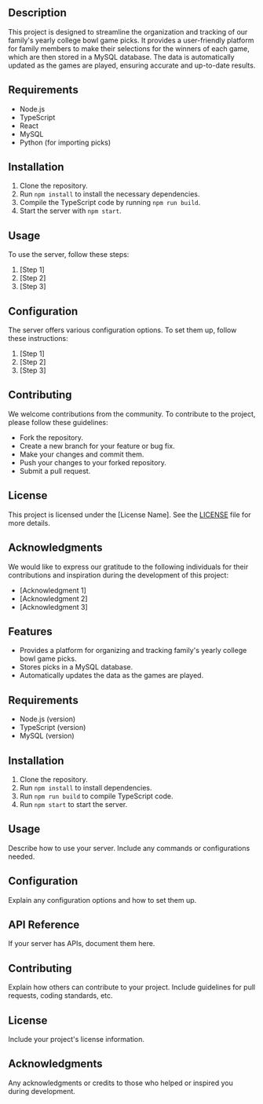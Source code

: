 ## Description

This project is designed to streamline the organization and tracking of our family's yearly college bowl game picks. It provides a user-friendly platform for family members to make their selections for the winners of each game, which are then stored in a MySQL database. The data is automatically updated as the games are played, ensuring accurate and up-to-date results.

## Requirements

- Node.js
- TypeScript
- React
- MySQL
- Python (for importing picks)

## Installation

1. Clone the repository.
2. Run `npm install` to install the necessary dependencies.
3. Compile the TypeScript code by running `npm run build`.
4. Start the server with `npm start`.

## Usage

To use the server, follow these steps:

1. [Step 1]
2. [Step 2]
3. [Step 3]

## Configuration

The server offers various configuration options. To set them up, follow these instructions:

1. [Step 1]
2. [Step 2]
3. [Step 3]

## Contributing

We welcome contributions from the community. To contribute to the project, please follow these guidelines:

- Fork the repository.
- Create a new branch for your feature or bug fix.
- Make your changes and commit them.
- Push your changes to your forked repository.
- Submit a pull request.

## License

This project is licensed under the [License Name]. See the [LICENSE](./LICENSE) file for more details.

## Acknowledgments

We would like to express our gratitude to the following individuals for their contributions and inspiration during the development of this project:

- [Acknowledgment 1]
- [Acknowledgment 2]
- [Acknowledgment 3]

## Features

- Provides a platform for organizing and tracking family's yearly college bowl game picks.
- Stores picks in a MySQL database.
- Automatically updates the data as the games are played.

## Requirements

- Node.js (version)
- TypeScript (version)
- MySQL (version)

## Installation

1. Clone the repository.
2. Run `npm install` to install dependencies.
3. Run `npm run build` to compile TypeScript code.
4. Run `npm start` to start the server.

## Usage

Describe how to use your server. Include any commands or configurations needed.

## Configuration

Explain any configuration options and how to set them up.

## API Reference

If your server has APIs, document them here.

## Contributing

Explain how others can contribute to your project. Include guidelines for pull requests, coding standards, etc.

## License

Include your project's license information.

## Acknowledgments

Any acknowledgments or credits to those who helped or inspired you during development.
